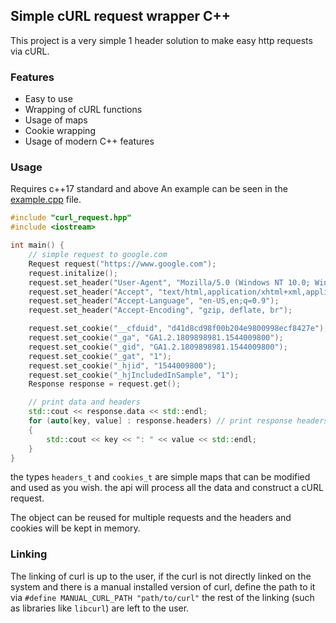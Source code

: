## Simple cURL request wrapper C++
This project is a very simple 1 header solution to make easy http requests via cURL.

### Features
- Easy to use
- Wrapping of cURL functions
- Usage of maps 
- Cookie wrapping
- Usage of modern C++ features

### Usage
Requires c++17 standard and above
An example can be seen in the [example.cpp](example.cpp) file.
```cpp
#include "curl_request.hpp"
#include <iostream>

int main() {
    // simple request to google.com
    Request request("https://www.google.com");
    request.initalize();
    request.set_header("User-Agent", "Mozilla/5.0 (Windows NT 10.0; Win64; x64) AppleWebKit/537.36 (KHTML, like Gecko) Chrome/70.0.3538.77 Safari/537.36");
    request.set_header("Accept", "text/html,application/xhtml+xml,application/xml;q=0.9,image/webp,image/apng,*/*;q=0.8");
    request.set_header("Accept-Language", "en-US,en;q=0.9");
    request.set_header("Accept-Encoding", "gzip, deflate, br");

    request.set_cookie("__cfduid", "d41d8cd98f00b204e9800998ecf8427e");
    request.set_cookie("_ga", "GA1.2.1809898981.1544009800");
    request.set_cookie("_gid", "GA1.2.1809898981.1544009800");
    request.set_cookie("_gat", "1");
    request.set_cookie("_hjid", "1544009800");
    request.set_cookie("_hjIncludedInSample", "1");
    Response response = request.get();

    // print data and headers
    std::cout << response.data << std::endl;
    for (auto[key, value] : response.headers) // print response headers
    {
        std::cout << key << ": " << value << std::endl;
    }
}
```

the types `headers_t` and `cookies_t` are simple maps that can be modified and used as you wish.
the api will process all the data and construct a cURL request.

The object can be reused for multiple requests and the headers and cookies will be kept in memory.

### Linking
The linking of curl is up to the user, if the curl is not directly linked on the system and there is a manual installed version of curl, define the path to it via `#define MANUAL_CURL_PATH "path/to/curl"` the rest of the linking (such as libraries like `libcurl`) are left to the user.
